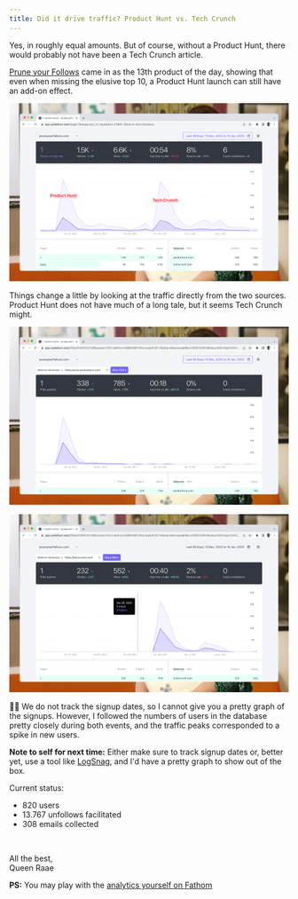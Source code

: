 ```yaml
---
title: Did it drive traffic? Product Hunt vs. Tech Crunch
---
```


Yes, in roughly equal amounts. But of course, without a Product Hunt, there would probably not have been a Tech Crunch article.

[Prune your Follows](https://pruneyourfollows.com/) came in as the 13th product of the day, showing that even when missing the elusive top 10, a Product Hunt launch can still have an add-on effect.

[![Full analytics for the last 30 days](./analytics-both.png)](https://app.usefathom.com/share/lfdkntld/pruneyourfollows.com)

Things change a little by looking at the traffic directly from the two sources. Product Hunt does not have much of a long tale, but it seems Tech Crunch might.

[![Product Hunt Traffic](./product-hunt.png)](https://app.usefathom.com/share/lfdkntld/pruneyourfollows.com)

[![Tech Crunch Traffic](./tech-crunch.png)](https://app.usefathom.com/share/lfdkntld/pruneyourfollows.com)

🤦‍♀️ We do not track the signup dates, so I cannot give you a pretty graph of the signups. However, I followed the numbers of users in the database pretty closely during both events, and the traffic peaks corresponded to a spike in new users.

**Note to self for next time:** Either make sure to track signup dates or, better yet, use a tool like [LogSnag](https://logsnag.com/), and I'd have a pretty graph to show out of the box.

Current status:

- 820 users
- 13.767 unfollows facilitated
- 308 emails collected

&nbsp;

All the best,\
Queen Raae

**PS:** You may play with the [analytics yourself on Fathom](https://app.usefathom.com/share/lfdkntld/pruneyourfollows.com)
